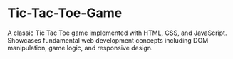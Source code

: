 # Tic-Tac-Toe-Game
A classic Tic Tac Toe game implemented with HTML, CSS, and JavaScript. Showcases fundamental web development concepts including DOM manipulation, game logic, and responsive design.
